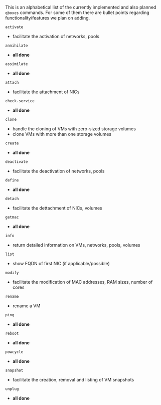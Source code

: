 This is an alphabetical list of the currently implemented and also planned `qboxes` commands. For some of them there are bullet points regarding functionality/features we plan on adding.

`activate`
* facilitate the activation of networks, pools

`annihilate`
* __all done__

`assimilate`
* __all done__

`attach`
* facilitate the attachment of NICs

`check-service`
* __all done__

`clone`
* handle the cloning of VMs with zero-sized storage volumes
* clone VMs with more than one storage volumes

`create`
* __all done__

`deactivate`
* facilitate the deactivation of networks, pools

`define`
* __all done__

`detach`
* facilitate the dettachment of NICs, volumes

`getmac`
* __all done__

`info`
* return detailed information on VMs, networks, pools, volumes

`list`
* show FQDN of first NIC (if applicable/possible)

`modify`
* facilitate the modification of MAC addresses, RAM sizes, number of cores

`rename`
* rename a VM

`ping`
* __all done__

`reboot`
* __all done__

`powcycle`
* __all done__

`snapshot`
* facilitate the creation, removal and listing of VM snapshots

`unplug`
* __all done__
